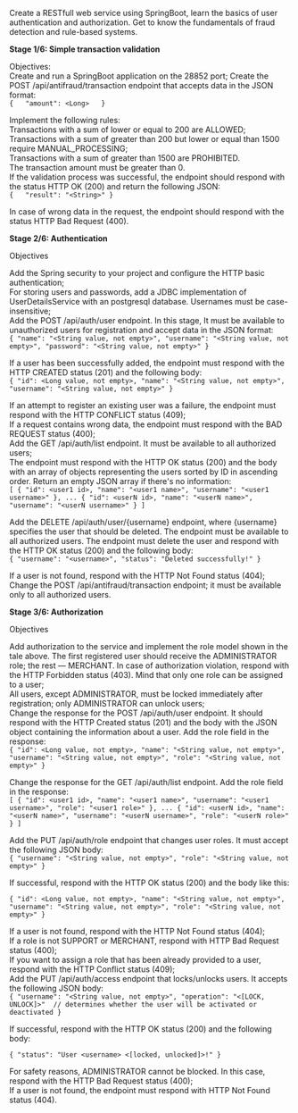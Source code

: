 Create a RESTfull web service using SpringBoot, learn the basics of user authentication and authorization. Get to know the fundamentals of fraud detection and rule-based systems.

**Stage 1/6: Simple transaction validation**

Objectives:  
Create and run a SpringBoot application on the 28852 port;
Create the POST /api/antifraud/transaction endpoint that accepts data in the JSON format:  
`{  
    "amount": <Long>  
}`

Implement the following rules:  
Transactions with a sum of lower or equal to 200 are ALLOWED;  
Transactions with a sum of greater than 200 but lower or equal than 1500 require MANUAL_PROCESSING;  
Transactions with a sum of greater than 1500 are PROHIBITED.  
The transaction amount must be greater than 0.  
If the validation process was successful, the endpoint should respond with the status HTTP OK (200) and return the following JSON:  
`{  
    "result": "<String>"
}`  

In case of wrong data in the request, the endpoint should respond with the status HTTP Bad Request (400).

**Stage 2/6: Authentication**

Objectives

Add the Spring security to your project and configure the HTTP basic authentication;  
For storing users and passwords, add a JDBC implementation of UserDetailsService with an postgresql database. Usernames must be case-insensitive;  
Add the POST /api/auth/user endpoint. In this stage, It must be available to unauthorized users for registration and accept data in the JSON format:  
`{
    "name": "<String value, not empty>",
    "username": "<String value, not empty>",
    "password": "<String value, not empty>"
}`  

If a user has been successfully added, the endpoint must respond with the HTTP CREATED status (201) and the following body:  
`{
    "id": <Long value, not empty>,
    "name": "<String value, not empty>",
    "username": "<String value, not empty>"
}`  

If an attempt to register an existing user was a failure, the endpoint must respond with the HTTP CONFLICT status (409);  
If a request contains wrong data, the endpoint must respond with the BAD REQUEST status (400);  
Add the GET /api/auth/list endpoint. It must be available to all authorized users;  
The endpoint must respond with the HTTP OK status (200) and the body with an array of objects representing the users sorted by ID in ascending order. Return an empty JSON array if there's no information:  
`[
  {
    "id": <user1 id>,
    "name": "<user1 name>",
    "username": "<user1 username>"
  },
...
  {
    "id": <userN id>,
    "name": "<userN name>",
    "username": "<userN username>"
  }
]`  

Add the DELETE /api/auth/user/{username} endpoint, where {username} specifies the user that should be deleted. The endpoint must be available to all authorized users. The endpoint must delete the user and respond with the HTTP OK status (200) and the following body:  
`{
    "username": "<username>",
    "status": "Deleted successfully!"
}`  

If a user is not found, respond with the HTTP Not Found status (404);  
Change the POST /api/antifraud/transaction endpoint; it must be available only to all authorized users.  

**Stage 3/6: Authorization**

Objectives  

Add authorization to the service and implement the role model shown in the tale above. The first registered user should receive the ADMINISTRATOR role; the rest — MERCHANT. In case of authorization violation, respond with the HTTP Forbidden status (403). Mind that only one role can be assigned to a user;  
All users, except ADMINISTRATOR, must be locked immediately after registration; only ADMINISTRATOR can unlock users;  
Change the response for the POST /api/auth/user endpoint. It should respond with the HTTP Created status (201) and the body with the JSON object containing the information about a user. Add the role field in the response:  
`{
"id": <Long value, not empty>,
"name": "<String value, not empty>",
"username": "<String value, not empty>",
"role": "<String value, not empty>"
}`
  
Change the response for the GET /api/auth/list endpoint. Add the role field in the response:  
`[
    {
        "id": <user1 id>,
        "name": "<user1 name>",
        "username": "<user1 username>",
        "role": "<user1 role>"
    },
...
    {
        "id": <userN id>,
        "name": "<userN name>",
        "username": "<userN username>",
        "role": "<userN role>"
    }
]`  

Add the PUT /api/auth/role endpoint that changes user roles. It must accept the following JSON body:  
`{
    "username": "<String value, not empty>",
    "role": "<String value, not empty>"
}`
  
If successful, respond with the HTTP OK status (200) and the body like this:  

`{
    "id": <Long value, not empty>,
    "name": "<String value, not empty>",
    "username": "<String value, not empty>",
    "role": "<String value, not empty>"
}`
  
If a user is not found, respond with the HTTP Not Found status (404);  
If a role is not SUPPORT or MERCHANT, respond with HTTP Bad Request status (400);  
If you want to assign a role that has been already provided to a user, respond with the HTTP Conflict status (409);  
Add the PUT /api/auth/access endpoint that locks/unlocks users. It accepts the following JSON body:  
`{
    "username": "<String value, not empty>",
    "operation": "<[LOCK, UNLOCK]>"  // determines whether the user will be activated or deactivated
}`
  
If successful, respond with the HTTP OK status (200) and the following body:  

`{
    "status": "User <username> <[locked, unlocked]>!"
}`
  
For safety reasons, ADMINISTRATOR cannot be blocked. In this case, respond with the HTTP Bad Request status (400);  
If a user is not found, the endpoint must respond with HTTP Not Found status (404).  
